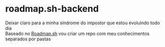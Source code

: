 # roadmap.sh-backend
Deixar claro para a minha síndrome do impostor que estou evoluindo todo dia  
Baseado no [Roadmap.sh](roadmap.sh/backend) vou criar um repo com meu conhecimentos separados por pastas
